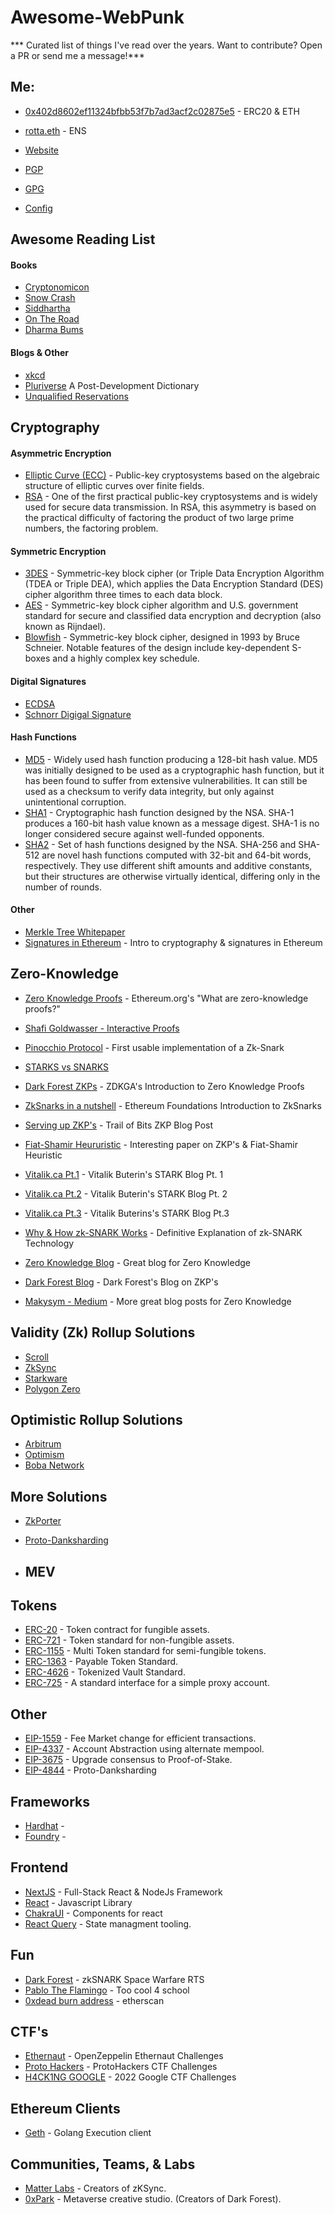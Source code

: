 # Awesome-WebPunk
*** Curated list of things I've read over the years. Want to contribute? Open a PR or send me a message!***

## Me:
- [0x402d8602ef11324bfbb53f7b7ad3acf2c02875e5](https://etherscan.io/address/0x402d8602ef11324bfbb53f7b7ad3acf2c02875e5) - ERC20 & ETH
- [rotta.eth](https://etherscan.io/enslookup-search?search=rotta.eth) - ENS 

- [Website](https://rottaj.github.io/)
- [PGP]()
- [GPG]()
- [Config](https://github.com/rottaj/config)

## Awesome Reading List
#### Books
- [Cryptonomicon](https://en.wikipedia.org/wiki/Cryptonomicon)
- [Snow Crash](https://en.wikipedia.org/wiki/Snow_Crash)
- [Siddhartha](https://en.wikipedia.org/wiki/Siddhartha_(novel))
- [On The Road](https://en.wikipedia.org/wiki/On_the_Road)
- [Dharma Bums](https://en.wikipedia.org/wiki/The_Dharma_Bums)

#### Blogs & Other
- [xkcd](https://xkcd.com/)
- [Pluriverse](https://www.ehu.eus/documents/6902252/12061123/Ashish+Kothari+et+al-Pluriverse+A+Post-Development+Dictionary-2019.pdf/c9f05ea0-d2e7-8874-d91c-09d11a4578a2) A Post-Development Dictionary
- [Unqualified Reservations](https://www.unqualified-reservations.org/) 




## Cryptography

#### Asymmetric Encryption
- [Elliptic Curve (ECC)](https://medium.com/coinmonks/learn-how-to-code-elliptic-curve-cryptography-a952dfdc20ab) - Public-key cryptosystems based on the algebraic structure of elliptic curves over finite fields.
- [RSA](https://en.wikipedia.org/wiki/RSA_(cryptosystem)) - One of the first practical public-key cryptosystems and is widely used for secure data transmission. In RSA, this asymmetry is based on the practical difficulty of factoring the product of two large prime numbers, the factoring problem.

#### Symmetric Encryption
- [3DES](https://en.wikipedia.org/wiki/Triple_DES) - Symmetric-key block cipher (or Triple Data Encryption Algorithm (TDEA or Triple DEA), which applies the Data Encryption Standard (DES) cipher algorithm three times to each data block.
- [AES](https://en.wikipedia.org/wiki/Advanced_Encryption_Standard) - Symmetric-key block cipher algorithm and U.S. government standard for secure and classified data encryption and decryption (also known as Rijndael).
- [Blowfish](https://en.wikipedia.org/wiki/Blowfish_(cipher)) - Symmetric-key block cipher, designed in 1993 by Bruce Schneier. Notable features of the design include key-dependent S-boxes and a highly complex key schedule.


#### Digital Signatures
- [ECDSA]()
- [Schnorr Digigal Signature]()

#### Hash Functions
- [MD5](https://en.wikipedia.org/wiki/MD5) - Widely used hash function producing a 128-bit hash value. MD5 was initially designed to be used as a cryptographic hash function, but it has been found to suffer from extensive vulnerabilities. It can still be used as a checksum to verify data integrity, but only against unintentional corruption.
- [SHA1](https://en.wikipedia.org/wiki/SHA-1) -  Cryptographic hash function designed by the NSA. SHA-1 produces a 160-bit hash value known as a message digest. SHA-1 is no longer considered secure against well-funded opponents.
- [SHA2](https://en.wikipedia.org/wiki/SHA-2) - Set of hash functions designed by the NSA. SHA-256 and SHA-512 are novel hash functions computed with 32-bit and 64-bit words, respectively. They use different shift amounts and additive constants, but their structures are otherwise virtually identical, differing only in the number of rounds.

#### Other
- [Merkle Tree Whitepaper](https://people.eecs.berkeley.edu/~raluca/cs261-f15/readings/merkleodb.pdf) 
- [Signatures in Ethereum](https://medium.com/immunefi/intro-to-cryptography-and-signatures-in-ethereum-2025b6a4a33d#:~:text=elliptic%20curve%20cryptography.-,Digital%20Signatures,the%20hash%20of%20the%20message) - Intro to cryptography & signatures in Ethereum





## Zero-Knowledge
- [Zero Knowledge Proofs](https://ethereum.org/en/zero-knowledge-proofs/) - Ethereum.org's "What are zero-knowledge proofs?"
- [Shafi Goldwasser - Interactive Proofs](https://citeseerx.ist.psu.edu/viewdoc/download?doi=10.1.1.419.8132&rep=rep1&type=pdf)
- [Pinocchio Protocol](https://eprint.iacr.org/2013/279.pdf) - First usable implementation of a Zk-Snark
- [STARKS vs SNARKS](https://consensys.net/blog/blockchain-explained/zero-knowledge-proofs-starks-vs-snarks/)
- [Dark Forest ZKPs](https://blog.zkga.me/intro-to-zksnarks) - ZDKGA's Introduction to Zero Knowledge Proofs
- [ZkSnarks in a nutshell](https://blog.ethereum.org/2016/12/05/zksnarks-in-a-nutshell) - Ethereum Foundations Introduction to ZkSnarks
- [Serving up ZKP's](https://blog.trailofbits.com/2021/02/19/serving-up-zero-knowledge-proofs/) - Trail of Bits ZKP Blog Post
- [Fiat-Shamir Heururistic](https://eprint.iacr.org/2016/771.pdf) - Interesting paper on ZKP's & Fiat-Shamir Heuristic
- [Vitalik.ca Pt.1](https://vitalik.ca/general/2017/11/09/starks_part_1.html) - Vitalik Buterin's STARK Blog Pt. 1
- [Vitalik.ca Pt.2](https://vitalik.ca/general/2017/11/22/starks_part_2.html) - Vitalik Buterin's STARK Blog Pt. 2
- [Vitalik.ca Pt.3](https://vitalik.ca/general/2018/07/21/starks_part_3.html) - Vitalik Buterins's STARK Blog Pt.3
- [Why & How zk-SNARK Works](https://arxiv.org/pdf/1906.07221.pdf) - Definitive Explanation of zk-SNARK Technology

- [Zero Knowledge Blog](https://www.zeroknowledgeblog.com/) - Great blog for Zero Knowledge
- [Dark Forest Blog](https://blog.zkga.me/) - Dark Forest's Blog on ZKP's
- [Makysym - Medium](https://medium.com/@imolfar) - More great blog posts for Zero Knowledge


## Validity (Zk) Rollup Solutions
- [Scroll](https://scroll.io/)
- [ZkSync](https://zksync.io/)
- [Starkware](https://starknet.io/docs/)
- [Polygon Zero](https://polygon.technology/solutions/polygon-zero/)

## Optimistic Rollup Solutions
- [Arbitrum](https://bridge.arbitrum.io/)
- [Optimism](https://www.optimism.io/)
- [Boba Network](https://boba.network/)

## More Solutions
- [ZkPorter](https://blog.matter-labs.io/zkporter-a-breakthrough-in-l2-scaling-ed5e48842fbf)
- [Proto-Danksharding](https://notes.ethereum.org/@vbuterin/proto_danksharding_faq)

- ## MEV





## Tokens
- [ERC-20](https://eips.ethereum.org/EIPS/eip-20) - Token contract for fungible assets.
- [ERC-721](https://github.com/ethereum/eips/issues/721) - Token standard for non-fungible assets.
- [ERC-1155](https://eips.ethereum.org/EIPS/eip-1155) - Multi Token standard for semi-fungible tokens.
- [ERC-1363](https://eips.ethereum.org/EIPS/eip-1363) - Payable Token Standard.
- [ERC-4626](https://eips.ethereum.org/EIPS/eip-4626) - Tokenized Vault Standard.
- [ERC-725](https://eips.ethereum.org/EIPS/eip-725) - A standard interface for a simple proxy account.

## Other
- [EIP-1559](https://eips.ethereum.org/EIPS/eip-1559) - Fee Market change for efficient transactions.
- [EIP-4337](https://eips.ethereum.org/EIPS/eip-4337) - Account Abstraction using alternate mempool.
- [EIP-3675](https://eips.ethereum.org/EIPS/eip-3675) - Upgrade consensus to Proof-of-Stake.
- [EIP-4844](https://www.eip4844.com/) - Proto-Danksharding


## Frameworks

- [Hardhat]() - 
- [Foundry]() - 

## Frontend
- [NextJS](https://nextjs.org/) - Full-Stack React & NodeJs Framework
- [React](https://reactjs.org/) - Javascript Library 
- [ChakraUI](https://chakra-ui.com/) - Components for react
- [React Query](https://tanstack.com/query/v4/?from=reactQueryV3&original=https://react-query-v3.tanstack.com/) - State managment tooling.

## Fun 
- [Dark Forest](https://zkga.me/) - zkSNARK Space Warfare RTS
- [Pablo The Flamingo](https://pablotheflamingo.com/) - Too cool 4 school
- [0xdead burn address](https://etherscan.io/address/0x000000000000000000000000000000000000dead) - etherscan


## CTF's
- [Ethernaut](https://ethernaut.openzeppelin.com/) - OpenZeppelin Ethernaut Challenges
- [Proto Hackers](https://protohackers.com/problems) - ProtoHackers CTF Challenges
- [H4CK1NG GOOGLE](https://h4ck1ng.google/home) - 2022 Google CTF Challenges

## Ethereum Clients
- [Geth](https://geth.ethereum.org/docs/) - Golang Execution client

## Communities, Teams, & Labs
- [Matter Labs](https://matter-labs.io/) - Creators of zKSync.
- [0xPark](https://0xpark.com/) - Metaverse creative studio. (Creators of Dark Forest).


